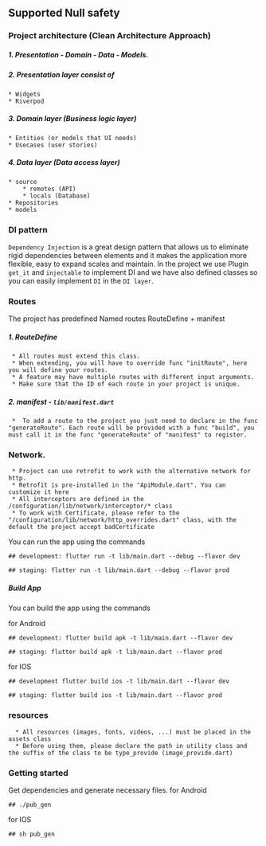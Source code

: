 ## Supported Null safety

### Project architecture (Clean Architecture Approach)
##### 1. Presentation - Domain - Data - Models.
##### 2. Presentation layer consist of
    * Widgets
    * Riverpod

##### 3. Domain layer (Business logic layer)
    * Entities (or models that UI needs)
    * Usecases (user stories)

##### 4. Data layer (Data access layer)
    * source
        * remotes (API)
        * locals (Database)
    * Repositories
    * models
### DI pattern
`Dependency Injection` is a great design pattern that allows us to eliminate rigid dependencies between elements and it makes the application more flexible, easy to expand scales and maintain.
In the project we use Plugin `get_it` and `injectable` to implement DI and we have also defined classes so you can easily implement `DI` in the `DI layer`.

### Routes
The project has predefined Named routes RouteDefine + manifest
##### 1. RouteDefine
     * All routes must extend this class.
     * When extending, you will have to override func "initRoute", here you will define your routes.
     * A feature may have multiple routes with different input arguments.
     * Make sure that the ID of each route in your project is unique.
##### 2. manifest - `lib/manifest.dart`
     *  To add a route to the project you just need to declare in the func "generateRoute". Each route will be provided with a func "build", you must call it in the func "generateRoute" of "manifest" to register.
### Network.
     * Project can use retrofit to work with the alternative network for http.
     * Retrofit is pre-installed in the "ApiModule.dart". You can customize it here
     * All interceptors are defined in the /configuration/lib/network/interceptor/* class
     * To work with Certificate, please refer to the "/configuration/lib/network/http_overrides.dart" class, with the default the project accept badCertificate


You can run the app using the commands

```
## development: flutter run -t lib/main.dart --debug --flavor dev

## staging: flutter run -t lib/main.dart --debug --flavor prod
```

##### Build App
You can build the app using the commands

for Android

```
## development: flutter build apk -t lib/main.dart --flavor dev

## staging: flutter build apk -t lib/main.dart --flavor prod
```

for IOS

```
## development flutter build ios -t lib/main.dart --flavor dev

## staging: flutter build ios -t lib/main.dart --flavor prod
```

### resources
      * All resources (images, fonts, videos, ...) must be placed in the assets class
      * Before using them, please declare the path in utility class and the suffix of the class to be type_provide (image_provide.dart)

### Getting started
Get dependencies and generate necessary files.
for Android

```
## ./pub_gen

```

for IOS

```
## sh pub_gen
```

